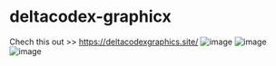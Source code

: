 # deltacodex-graphicx
Chech this out >> https://deltacodexgraphics.site/
![image](https://github.com/user-attachments/assets/01f36713-0d1f-46a2-b601-0be397f5d62b)
![image](https://github.com/user-attachments/assets/37b1d34e-8f3e-43f3-8868-46b7ee98593d)
![image](https://github.com/user-attachments/assets/fe976b7a-46f1-4375-b8c9-9e0b521cdaa0)

